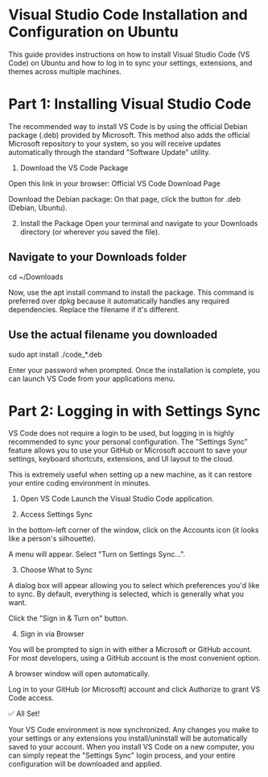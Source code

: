 # Visual Studio Code Installation and Configuration on Ubuntu

This guide provides instructions on how to install Visual Studio Code (VS Code) on Ubuntu and how to log in to sync your settings, extensions, and themes across multiple machines.

# Part 1: Installing Visual Studio Code

The recommended way to install VS Code is by using the official Debian package (.deb) provided by Microsoft. This method also adds the official Microsoft repository to your system, so you will receive updates automatically through the standard "Software Update" utility.

1. Download the VS Code Package

Open this link in your browser:
Official VS Code Download Page

Download the Debian package:
On that page, click the button for .deb (Debian, Ubuntu).

2. Install the Package
Open your terminal and navigate to your Downloads directory (or wherever you saved the file).

## Navigate to your Downloads folder
cd ~/Downloads


Now, use the apt install command to install the package. This command is preferred over dpkg because it automatically handles any required dependencies. Replace the filename if it's different.

## Use the actual filename you downloaded
sudo apt install ./code_*.deb


Enter your password when prompted. Once the installation is complete, you can launch VS Code from your applications menu.

# Part 2: Logging in with Settings Sync

VS Code does not require a login to be used, but logging in is highly recommended to sync your personal configuration. The "Settings Sync" feature allows you to use your GitHub or Microsoft account to save your settings, keyboard shortcuts, extensions, and UI layout to the cloud.

This is extremely useful when setting up a new machine, as it can restore your entire coding environment in minutes.

1. Open VS Code
Launch the Visual Studio Code application.

2. Access Settings Sync

In the bottom-left corner of the window, click on the Accounts icon (it looks like a person's silhouette).

A menu will appear. Select "Turn on Settings Sync...".

3. Choose What to Sync

A dialog box will appear allowing you to select which preferences you'd like to sync. By default, everything is selected, which is generally what you want.

Click the "Sign in & Turn on" button.

4. Sign in via Browser

You will be prompted to sign in with either a Microsoft or GitHub account. For most developers, using a GitHub account is the most convenient option.

A browser window will open automatically.

Log in to your GitHub (or Microsoft) account and click Authorize to grant VS Code access.

✅ All Set!

Your VS Code environment is now synchronized. Any changes you make to your settings or any extensions you install/uninstall will be automatically saved to your account. When you install VS Code on a new computer, you can simply repeat the "Settings Sync" login process, and your entire configuration will be downloaded and applied.